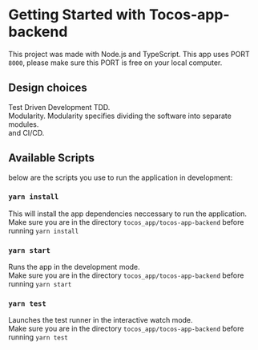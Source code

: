 # Getting Started with Tocos-app-backend

This project was made with Node.js and TypeScript.
This app uses PORT `8000`, please make sure this PORT is free on your local computer.

## Design choices

Test Driven Development TDD.\
Modularity. Modularity specifies dividing the software into separate modules.\
and CI/CD.

## Available Scripts

below are the scripts you use to run the application in development:

### `yarn install`

This will install the app dependencies neccessary to run the application.
Make sure you are in the directory `tocos_app/tocos-app-backend` before running `yarn install`

### `yarn start`

Runs the app in the development mode.\
Make sure you are in the directory `tocos_app/tocos-app-backend` before running `yarn start`

### `yarn test`

Launches the test runner in the interactive watch mode.\
Make sure you are in the directory `tocos_app/tocos-app-backend` before running `yarn test`